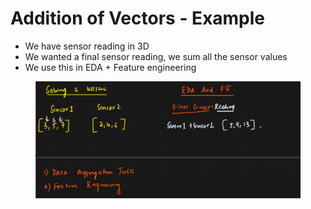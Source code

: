 # Addition of Vectors - Example

* We have sensor reading in 3D
* We wanted a final sensor reading, we sum all the sensor values
* We use this in EDA + Feature engineering

<figure><img src="../../.gitbook/assets/image (5) (1) (1).png" alt=""><figcaption></figcaption></figure>

